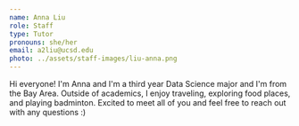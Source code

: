 ```yaml
---
name: Anna Liu
role: Staff
type: Tutor
pronouns: she/her
email: a2liu@ucsd.edu
photo: ../assets/staff-images/liu-anna.png
---
```

Hi everyone! I'm Anna and I'm a third year Data Science major and I'm from the Bay Area. Outside of academics, I enjoy traveling, exploring food places, and playing badminton. Excited to meet all of you and feel free to reach out with any questions :)